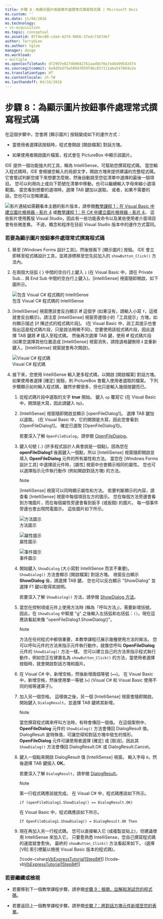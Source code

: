 ```yaml
---
title: 步驟 8：為顯示圖片按鈕事件處理常式撰寫程式碼 | Microsoft Docs
ms.custom: ''
ms.date: 11/04/2016
ms.technology:
- vs-acquisition
ms.topic: conceptual
ms.assetid: 07f4ec00-cda4-42f4-98bb-37edc7167de7
author: TerryGLee
ms.author: tglee
manager: douge
ms.workload:
- multiple
ms.openlocfilehash: d72997e827db9842761aadbb70a7e464995d2d74
ms.sourcegitcommit: 6a9d5bd75e50947659fd6c837111a6a547884e2a
ms.translationtype: HT
ms.contentlocale: zh-TW
ms.lasthandoff: 04/16/2018
---
```

# <a name="step-8-write-code-for-the-show-a-picture-button-event-handler"></a>步驟 8：為顯示圖片按鈕事件處理常式撰寫程式碼
在這個步驟中，您會將 [顯示圖片] 按鈕變成如下的運作方式：  
  
-   當使用者選擇該按鈕時，程式會開啟 [開啟檔案] 對話方塊。  
  
-   如果使用者開啟圖片檔案，程式會在 PictureBox 中顯示該圖片。  
  
 IDE 提供一個功能強大的工具，稱為 IntelliSense，可幫助您撰寫程式碼。 當您輸入程式碼時，IDE 會根據您輸入的局部文字，開啟方塊來提供建議的完整程式碼。 它會嘗試判斷您接下來想要怎麼做，然後自動跳至您從清單中選擇的最後一個項目。 您可以利用向上或向下箭號在清單中移動，也可以繼續輸入字母來縮小選項範圍。 當您看到想要的選項時，選擇 TAB 鍵加以選取。 或者，如果不需要的話，您也可以忽略建議。  
  
 ![影片連結](../data-tools/media/playvideo.gif "PlayVideo")如需觀看本主題的影片版本，請參閱[教學課程 1：在 Visual Basic 中建立圖片檢視器 - 影片 4](http://go.microsoft.com/fwlink/?LinkId=205215) 或[教學課程 1：在 C# 中建立圖片檢視器 - 影片 4](http://go.microsoft.com/fwlink/?LinkId=205203)。 這些影片使用舊版 Visual Studio，因此有一些功能表命令以及某些使用者介面項目會有些微差異。 不過，概念和程序在目前 Visual Studio 版本中的運作方式雷同。  
  
### <a name="to-write-code-for-the-show-a-picture-button-event-handler"></a>若要為顯示圖片按鈕事件處理常式撰寫程式碼  
  
1.  移至 [Windows Forms 設計工具]，然後按兩下 [顯示圖片] 按鈕。 IDE 會立即移至程式碼設計工具，並將游標移至您先前加入的 `showButton_Click()` 方法內。  
  
2.  在兩個大括弧 { } 中間的空白行上鍵入 `i` (在 Visual Basic 中，請在 Private Sub... 與 End Sub 中間的空白行上鍵入)。[IntelliSense] 視窗隨即開啟，如下圖所示。  
  
     ![包含 Visual C&#35; 程式碼的 IntelliSense](../ide/media/express_ifintellisense.png "Express_IfIntellisense")  
包含 Visual C# 程式碼的 IntelliSense  
  
3.  [IntelliSense] 視窗應該會反白顯示 **if** 這個字 (如果沒有，請輸入小寫 `f`，這樣就會反白顯示)。請注意 [IntelliSense] 視窗旁邊很小的「工具提示」方塊，如何顯示描述 [if 陳述式的程式碼片段]。 (在 Visual Basic 中，該工具提示也會指出這是程式碼片段，只是說法稍微不同)。您要使用該程式碼片段，因此選擇 TAB 鍵將 **if** 插入至程式碼。 然後再次選擇 TAB 鍵，使用 **if** 程式碼片段 (如果您選擇其他位置造成 [IntelliSense] 視窗消失，請按退格鍵刪除 **i** 並重新鍵入，[IntelliSense] 視窗就會再次開啟)。  
  
     ![Visual C&#35; 程式碼](../ide/media/express_highlighttrue.png "Express_HighlightTrue")  
Visual C# 程式碼  
  
4.  接下來，您使用 IntelliSense 輸入更多程式碼，以開啟 [開啟檔案] 對話方塊。 如果使用者選擇 [確定] 按鈕，則 PictureBox 會載入使用者選取的檔案。 下列步驟顯示如何輸入程式碼，雖然步驟很多，但也只是輸入幾個按鍵而已。  
  
    1.  從程式碼片段中選取的文字 **true** 開始。 鍵入 `op` 覆寫它 (在 Visual Basic 中，開頭是大寫，因此請鍵入 `Op`)。  
  
    2.  [IntelliSense] 視窗隨即開啟並顯示 [openFileDialog1]。 選擇 TAB 鍵加以選取。 (在 Visual Basic 中，它的開頭是大寫，因此您會看到 [OpenFileDialog1]。 確定已選取 [OpenFileDialog1])。  
  
         若要深入了解 `OpenFileDialog`，請參閱 [OpenFileDialog](http://msdn.microsoft.com/library/system.windows.forms.openfiledialog.aspx)。  
  
    3.  鍵入句號 (`.`) (許多程式設計人員會說是一個點)。因為您在 **openFileDialog1** 後面鍵入一個點，所以 [IntelliSense] 視窗隨即開啟並填入 **OpenFileDialog** 元件的所有屬性和方法。 當您在 [Windows Forms 設計工具] 中選擇該元件時，[屬性] 視窗中也會顯示相同的屬性。 您也可以選擇指示元件執行動作 (例如開啟對話方塊) 的方法。  
  
        > [!NOTE]
        >  [IntelliSense] 視窗可以同時顯示屬性和方法。 若要判斷顯示的內容，請查看 [IntelliSense] 視窗中每個項目左方的圖示。 您在每個方法旁邊會看到方塊圖片，而在每個屬性旁邊會看到扳手 (或扳鉗) 的圖片。 每一個事件旁邊也會出現閃電圖示。 這些圖片如下所示。  
  
         ![方法圖示](../ide/media/express_iconmethod.png "Express_IconMethod")  
方法圖示  
  
         ![屬性圖示](../ide/media/express_iconproperty.png "Express_IconProperty")  
屬性圖示  
  
         ![事件圖示](../ide/media/express_iconevent.png "Express_IconEvent")  
事件圖示  
  
    4.  開始鍵入 `ShowDialog` (大小寫對 IntelliSense 而言不重要)。 `ShowDialog()` 方法會顯示 [開啟檔案] 對話方塊。 視窗反白顯示 **ShowDialog** 後，請選擇 TAB 鍵。 您也可以反白顯示 "ShowDialog" 並選擇 F1 鍵以取得其說明。  
  
         若要深入了解 `ShowDialog()` 方法，請參閱 [ShowDialog 方法](http://msdn.microsoft.com/library/c7ykbedk.aspx)。  
  
    5.  當您在控制項或元件上使用方法時 (稱為「呼叫方法」)，需要新增括號。 因此，在 `ShowDialog` 中緊接 "g" 之後輸入左括弧和右括弧：`()`。現在這應該看起來像 "openFileDialog1.ShowDialog()"。  
  
        > [!NOTE]
        >  方法在任何程式中都很重要，本教學課程已展示幾種使用方法的做法。 您可以呼叫元件的方法來指示元件執行動作，就像您呼叫 **OpenFileDialog** 元件的 `ShowDialog()` 方法一樣。 您可以建立自己的方法來指示程式執行動作，例如您正在建置名為 `showButton_Click()` 的方法，當使用者選擇按鈕時，就會開啟對話方塊和圖片。  
  
    6.  在 Visual C# 中，新增空格，然後新增兩個等號 (`==`)。 在 Visual Basic 中，新增空格，然後使用單一等號 (`=`) (Visual C# 和 Visual Basic 使用不同的相等運算子)。  
  
    7.  加入另一個空格。 這樣做之後，另一個 [IntelliSense] 視窗會隨即開啟。 開始鍵入 `DialogResult`，並選擇 TAB 鍵將其新增。  
  
        > [!NOTE]
        >  當您撰寫程式碼來呼叫方法時，有時會傳回一個值。 在這個案例中，**OpenFileDialog** 元件的 `ShowDialog()` 方法會傳回 DialogResult 值。 DialogResult 是特殊值，可讓您得知對話方塊中發生的情形。 **OpenFileDialog** 元件可讓使用者選擇 [確定] 或 [取消]，因此其 `ShowDialog()` 方法會傳回 DialogResult.OK 或 DialogResult.Cancel。  
  
    8.  鍵入一個點來開啟 DialogResult 值 [IntelliSense] 視窗。 輸入字母 `O`，然後選擇 TAB 鍵插入 **OK**。  
  
         若要深入了解 `DialogResult`，請參閱 [DialogResult](http://msdn.microsoft.com/library/system.windows.forms.dialogresult.aspx)。  
  
        > [!NOTE]
        >  第一行程式碼應該就完成。 在 Visual C# 中，程式碼應該如下所示。  
        >   
        >  `if (openFileDialog1.ShowDialog() == DialogResult.OK)`  
        >   
        >  在 Visual Basic 中，程式碼應該如下所示。  
        >   
        >  `If OpenFileDialog1.ShowDialog() = DialogResult.OK Then`  
  
    9. 現在再加入另一行程式碼。 您可以直接輸入它 (或複製並貼上)，但建議使用 IntelliSense 來加入它。 只要愈熟悉 IntelliSense，您自己撰寫程式碼的速度就會愈快。 最終的 `showButton_Click()` 方法看起來如下。 (選擇 [VB] 索引標籤以檢視 Visual Basic 版本的程式碼)。  
  
         [!code-csharp[VbExpressTutorial1Step8#1](../ide/codesnippet/CSharp/step-8-write-code-for-the-show-a-picture-button-event-handler_1.cs)]
         [!code-vb[VbExpressTutorial1Step8#1](../ide/codesnippet/VisualBasic/step-8-write-code-for-the-show-a-picture-button-event-handler_1.vb)]  
  
### <a name="to-continue-or-review"></a>若要繼續或檢視  
  
-   若要移到下一個教學課程步驟，請參閱[步驟 9：檢閱、註解和測試您的程式碼](../ide/step-9-review-comment-and-test-your-code.md)。  
  
-   若要返回上一個教學課程步驟，請參閱[步驟 7：將對話方塊元件新增至您的表單](../ide/step-7-add-dialog-components-to-your-form.md)。